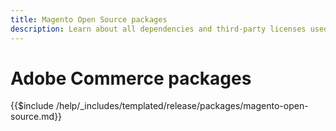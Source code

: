 ```yaml
---
title: Magento Open Source packages
description: Learn about all dependencies and third-party licenses used in Magento Open Source.
---
```


# Adobe Commerce packages

{{$include /help/_includes/templated/release/packages/magento-open-source.md}}
